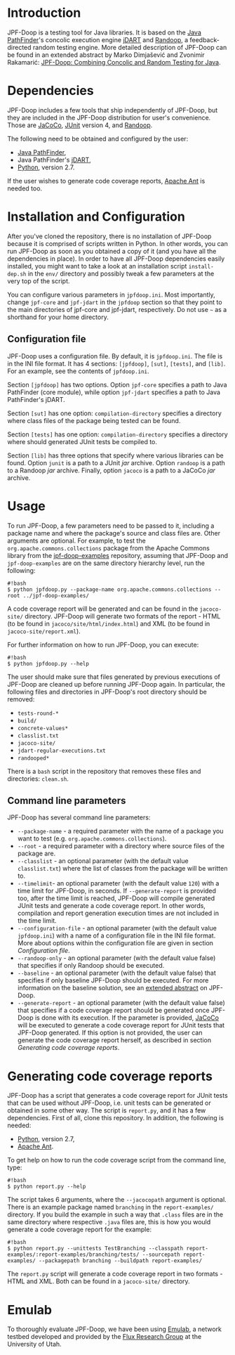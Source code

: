 # Introduction

JPF-Doop is a testing tool for Java libraries. It is based on the
[Java PathFinder][8]'s concolic execution engine [jDART][0] and
[Randoop][1], a feedback-directed random testing engine. More detailed
description of JPF-Doop can be found in an extended abstract by Marko
Dimjašević and Zvonimir Rakamarić:
[JPF-Doop: Combining Concolic and Random Testing for Java][5].

# Dependencies

JPF-Doop includes a few tools that ship independently of JPF-Doop, but
they are included in the JPF-Doop distribution for user's
convenience. Those are [JaCoCo][6], [JUnit][7] version 4, and
[Randoop][1].

The following need to be obtained and configured by the user:

* [Java PathFinder][8],
* Java PathFinder's [jDART][0],
* [Python][3], version 2.7.

If the user wishes to generate code coverage reports, [Apache Ant][4]
is needed too.

# Installation and Configuration

After you've cloned the repository, there is no installation of
JPF-Doop because it is comprised of scripts written in Python. In
other words, you can run JPF-Doop as soon as you obtained a copy of it
(and you have all the dependencies in place). In order to have all
JPF-Doop dependencies easily installed, you might want to take a look
at an installation script `install-dep.sh` in the `env/` directory and
possibly tweak a few parameters at the very top of the script.

You can configure various parameters in `jpfdoop.ini`. Most
importantly, change `jpf-core` and `jpf-jdart` in the `jpfdoop`
section so that they point to the main directories of jpf-core and
jpf-jdart, respectively. Do not use `~` as a shorthand for your home
directory.

## Configuration file

JPF-Doop uses a configuration file. By default, it is
`jpfdoop.ini`. The file is in the INI file format. It has 4 sections:
`[jpfdoop]`, `[sut]`, `[tests]`, and `[lib]`. For an example, see the
contents of `jpfdoop.ini`.

Section `[jpfdoop]` has two options. Option `jpf-core` specifies a
path to Java PathFinder (core module), while option `jpf-jdart`
specifies a path to Java PathFinder's jDART.

Section `[sut]` has one option: `compilation-directory` specifies a
directory where class files of the package being tested can be found.

Section `[tests]` has one option: `compilation-directory` specifies
a directory where should generated JUnit tests be compiled to.

Section `[lib]` has three options that specify where various libraries
can be found. Option `junit` is a path to a JUnit *jar*
archive. Option `randoop` is a path to a Randoop *jar*
archive. Finally, option `jacoco` is a path to a JaCoCo *jar* archive.


# Usage

To run JPF-Doop, a few parameters need to be passed to it, including a
package name and where the package's source and class files are. Other
arguments are optional. For example, to test the
`org.apache.commons.collections` package from the Apache Commons
library from the [jpf-doop-examples][2] repository, assuming that
JPF-Doop and `jpf-doop-examples` are on the same directory hierarchy
level, run the following:

```
#!bash
$ python jpfdoop.py --package-name org.apache.commons.collections --root ../jpf-doop-examples/
```

A code coverage report will be generated and can be found in the
`jacoco-site/` directory. JPF-Doop will generate two formats of the
report - HTML (to be found in `jacoco/site/html/index.html`) and XML
(to be found in `jacoco-site/report.xml`).

For further information on how to run JPF-Doop, you can execute:

```
#!bash
$ python jpfdoop.py --help
```

The user should make sure that files generated by previous executions
of JPF-Doop are cleaned up before running JPF-Doop again. In
particular, the following files and directories in JPF-Doop's root
directory should be removed:

* `tests-round-*`
* `build/`
* `concrete-values*`
* `classlist.txt`
* `jacoco-site/`
* `jdart-regular-executions.txt`
* `randooped*`

There is a `bash` script in the repository that removes these files
and directories: `clean.sh`.


## Command line parameters

JPF-Doop has several command line parameters:

* `--package-name` - a required parameter with the name of a package
  you want to test (e.g. `org.apache.commons.collections`).
* `--root` - a required parameter with a directory where source files
  of the package are.
* `--classlist` - an optional parameter (with the default value
  `classlist.txt`) where the list of classes from the package will be
  written to.
* `--timelimit`- an optional parameter (with the default value `120`)
  with a time limit for JPF-Doop, in seconds. If `--generate-report`
  is provided too, after the time limit is reached, JPF-Doop will
  compile generated JUnit tests and generate a code coverage
  report. In other words, compilation and report generation execution
  times are not included in the time limit.
* `--configuration-file` - an optional parameter (with the default
  value `jpfdoop.ini`) with a name of a configuration file in the INI
  file format. More about options within the configuration file are
  given in section *Configuration file*.
* `--randoop-only` - an optional parameter (with the default value
  false) that specifies if only Randoop should be executed.
* `--baseline` - an optional parameter (with the default value false)
  that specifies if only baseline JPF-Doop should be executed. For
  more information on the baseline solution, see an
  [extended abstract][5] on JPF-Doop.
* `--generate-report` - an optional parameter (with the default value
  false) that specifies if a code coverage report should be generated
  once JPF-Doop is done with its execution. If the parameter is
  provided, [JaCoCo][6] will be executed to generate a code coverage
  report for JUnit tests that JPF-Doop generated. If this option is
  not provided, the user can generate the code coverage report
  herself, as described in section *Generating code coverage reports*.

# Generating code coverage reports

JPF-Doop has a script that generates a code coverage report for JUnit
tests that can be used without JPF-Doop, i.e. unit tests can be
generated or obtained in some other way. The script is `report.py`,
and it has a few dependencies. First of all, clone this repository. In
addition, the following is needed:

- [Python][3], version 2.7,
- [Apache Ant][4].

To get help on how to run the code coverage script from the command
line, type:

```
#!bash
$ python report.py --help
```

The script takes 6 arguments, where the `--jacocopath` argument is
optional. There is an example package named `branching` in the
`report-examples/` directory. If you build the example in such a way
that `.class` files are in the same directory where respective `.java`
files are, this is how you would generate a code coverage report for
the example:

```
#!bash
$ python report.py --unittests TestBranching --classpath report-examples/:report-examples/branching/tests/ --sourcepath report-examples/ --packagepath branching --buildpath report-examples/
```

The `report.py` script will generate a code coverage report in two
formats - HTML and XML. Both can be found in a `jacoco-site/`
directory.

# Emulab

To thoroughly evaluate JPF-Doop, we have been using [Emulab][9], a
network testbed developed and provided by the
[Flux Research Group][10] at the University of Utah.


[0]: https://bitbucket.org/psycopaths/jpf-jdart
[1]: https://bitbucket.org/psycopaths/randoop
[2]: https://bitbucket.org/psycopaths/jpf-doop-examples
[3]: http://python.org
[4]: https://ant.apache.org/
[5]: http://dimjasevic.net/marko/wp-content/uploads/2013/10/jpf-workshop-2013.pdf
[6]: http://www.eclemma.org/jacoco/
[7]: http://junit.org/
[8]: http://babelfish.arc.nasa.gov/trac/jpf/wiki
[9]: http://www.emulab.net/
[10]: http://www.flux.utah.edu/
